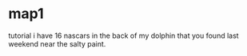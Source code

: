 # map1
tutorial
i have 16 nascars in the back of my dolphin that you found last weekend near the salty paint. 
